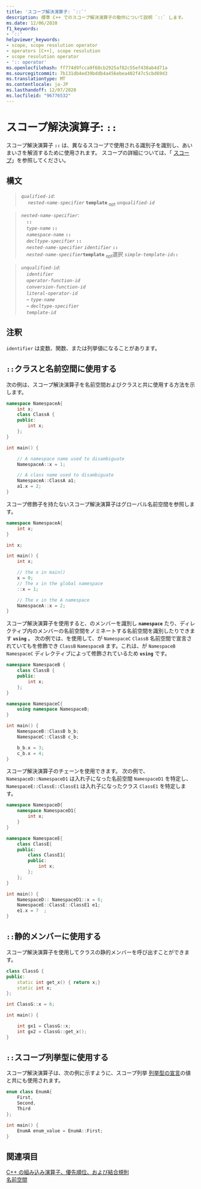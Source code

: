 ```yaml
---
title: 'スコープ解決演算子: `::`'
description: 標準 C++ でのスコープ解決演算子の動作について説明 `::` します。
ms.date: 12/06/2020
f1_keywords:
- '::'
helpviewer_keywords:
- scope, scope resolution operator
- operators [C++], scope resolution
- scope resolution operator
- ':: operator'
ms.openlocfilehash: ff774d9fcca9f68cb2925af82c55ef438ab4d71a
ms.sourcegitcommit: 7b131db4ed39bddb4a456ebea402f47c5cbd69d3
ms.translationtype: MT
ms.contentlocale: ja-JP
ms.lasthandoff: 12/07/2020
ms.locfileid: "96776532"
---
```

# <a name="scope-resolution-operator-"></a>スコープ解決演算子: `::`

スコープ解決演算子 **`::`** は、異なるスコープで使用される識別子を識別し、あいまいさを解消するために使用されます。 スコープの詳細については、「 [スコープ](../cpp/scope-visual-cpp.md)」を参照してください。

## <a name="syntax"></a>構文

> *`qualified-id`*:\
> &emsp; *`nested-name-specifier`* **`template`** <sub>opt</sub> *`unqualified-id`*

> *`nested-name-specifier`*:\
> &emsp;**`::`**\
> &emsp;*`type-name`* **`::`**\
> &emsp;*`namespace-name`* **`::`**\
> &emsp;*`decltype-specifier`* **`::`**\
> &emsp;*`nested-name-specifier`* *`identifier`* **`::`**\
> &emsp;*`nested-name-specifier`***`template`** <sub>opt</sub>選択 *`simple-template-id`***`::`**

> *`unqualified-id`*:\
> &emsp;*`identifier`*\
> &emsp;*`operator-function-id`*\
> &emsp;*`conversion-function-id`*\
> &emsp;*`literal-operator-id`*\
> &emsp;**`~`** *`type-name`*\
> &emsp;**`~`** *`decltype-specifier`*\
> &emsp;*`template-id`*

## <a name="remarks"></a>注釈

`identifier` は変数、関数、または列挙値になることがあります。

## <a name="use--for-classes-and-namespaces"></a>`::`クラスと名前空間に使用する

次の例は、スコープ解決演算子を名前空間およびクラスと共に使用する方法を示します。

```cpp
namespace NamespaceA{
    int x;
    class ClassA {
    public:
        int x;
    };
}

int main() {

    // A namespace name used to disambiguate
    NamespaceA::x = 1;

    // A class name used to disambiguate
    NamespaceA::ClassA a1;
    a1.x = 2;
}
```

スコープ修飾子を持たないスコープ解決演算子はグローバル名前空間を参照します。

```cpp
namespace NamespaceA{
    int x;
}

int x;

int main() {
    int x;

    // the x in main()
    x = 0;
    // The x in the global namespace
    ::x = 1;

    // The x in the A namespace
    NamespaceA::x = 2;
}
```

スコープ解決演算子を使用すると、のメンバーを識別し **`namespace`** たり、ディレクティブ内のメンバーの名前空間をノミネートする名前空間を識別したりできます **`using`** 。 次の例では、を使用して、が `NamespaceC` `ClassB` 名前空間で宣言されていてもを修飾でき `ClassB` `NamespaceB` ます。これは、が `NamespaceB` `NamespaceC` ディレクティブによって修飾されているため **`using`** です。

```cpp
namespace NamespaceB {
    class ClassB {
    public:
        int x;
    };
}

namespace NamespaceC{
    using namespace NamespaceB;
}

int main() {
    NamespaceB::ClassB b_b;
    NamespaceC::ClassB c_b;

    b_b.x = 3;
    c_b.x = 4;
}
```

スコープ解決演算子のチェーンを使用できます。 次の例で、`NamespaceD::NamespaceD1` は入れ子になった名前空間 `NamespaceD1` を特定し、`NamespaceE::ClassE::ClassE1` は入れ子になったクラス `ClassE1` を特定します。

```cpp
namespace NamespaceD{
    namespace NamespaceD1{
        int x;
    }
}

namespace NamespaceE{
    class ClassE{
    public:
        class ClassE1{
        public:
            int x;
        };
    };
}

int main() {
    NamespaceD:: NamespaceD1::x = 6;
    NamespaceE::ClassE::ClassE1 e1;
    e1.x = 7  ;
}
```

## <a name="use--for-static-members"></a>`::`静的メンバーに使用する

スコープ解決演算子を使用してクラスの静的メンバーを呼び出すことができます。

```cpp
class ClassG {
public:
    static int get_x() { return x;}
    static int x;
};

int ClassG::x = 6;

int main() {

    int gx1 = ClassG::x;
    int gx2 = ClassG::get_x();
}
```

## <a name="use--for-scoped-enumerations"></a>`::`スコープ列挙型に使用する

スコープ解決演算子は、次の例に示すように、スコープ列挙 [列挙型の宣言](../cpp/enumerations-cpp.md)の値と共にも使用されます。

```cpp
enum class EnumA{
    First,
    Second,
    Third
};

int main() {
    EnumA enum_value = EnumA::First;
}
```

## <a name="see-also"></a>関連項目

[C++ の組み込み演算子、優先順位、および結合規則](../cpp/cpp-built-in-operators-precedence-and-associativity.md)<br/>
[名前空間](../cpp/namespaces-cpp.md)
